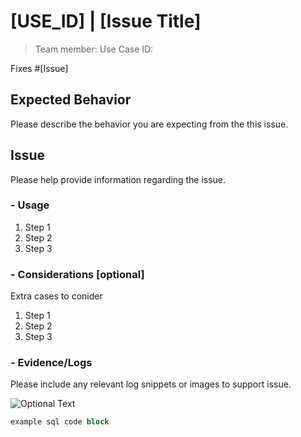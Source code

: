 # [USE_ID] | [Issue Title]
> Team member:
> Use Case ID:

Fixes #[Issue]

## Expected Behavior
Please describe the behavior you are expecting from the this issue.

## Issue
Please help provide information regarding the issue.

### - Usage 
1. Step 1
2. Step 2
3. Step 3

### - Considerations [optional]
Extra cases to conider 
1. Step 1
2. Step 2
3. Step 3

### - Evidence/Logs
Please include any relevant log snippets or images to support issue.

![Optional Text](Path/to/img "Example Image")

```sql
example sql code block
```
